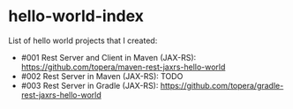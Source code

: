 # hello-world-index
List of hello world projects that I created:

* #001 Rest Server and Client in Maven (JAX-RS): https://github.com/topera/maven-rest-jaxrs-hello-world
* #002 Rest Server in Maven (JAX-RS): TODO
* #003 Rest Server in Gradle (JAX-RS): https://github.com/topera/gradle-rest-jaxrs-hello-world

